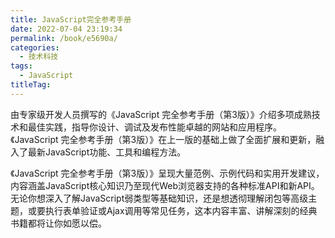 ```yaml
---
title: JavaScript完全参考手册
date: 2022-07-04 23:19:34
permalink: /book/e5690a/
categories:
  - 技术科技
tags:
  - JavaScript
titleTag: 
---
```


由专家级开发人员撰写的《JavaScript 完全参考手册（第3版）》介绍多项成熟技术和最佳实践，指导你设计、调试及发布性能卓越的网站和应用程序。《JavaScript 完全参考手册（第3版）》在上一版的基础上做了全面扩展和更新，融入了最新JavaScript功能、工具和编程方法。

《JavaScript 完全参考手册（第3版）》呈现大量范例、示例代码和实用开发建议，内容涵盖JavaScript核心知识乃至现代Web浏览器支持的各种标准API和新API。无论你想深入了解JavaScript弱类型等基础知识，还是想透彻理解闭包等高级主题，或要执行表单验证或Ajax调用等常见任务，这本内容丰富、讲解深刻的经典书籍都将让你如愿以偿。

<!-- more -->

<BookShelf
album="https://cdn.staticaly.com/gh/jonsam-ng/image-hosting@master/oxygen-space/image.1kxcij8aq69s.webp"
:pages="889"
link="https://www.aliyundrive.com/s/DoyJhvyGtc3"
douban="https://book.douban.com/subject/26954460/"
author="[美]Thomas·A·Powell / [美]Fritz Schneider"
publisher="清华大学出版社"
intro="《JavaScript 完全参考手册（第3版）》呈现大量范例、示例代码和实用开发建议，内容涵盖JavaScript核心知识乃至现代Web浏览器支持的各种标准API和新API。"
lang="中文"
/>
